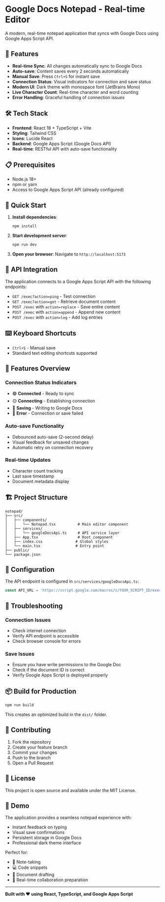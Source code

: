 # Google Docs Notepad - Real-time Editor

A modern, real-time notepad application that syncs with Google Docs using Google Apps Script API.

## 🚀 Features

- **Real-time Sync**: All changes automatically sync to Google Docs
- **Auto-save**: Content saves every 2 seconds automatically
- **Manual Save**: Press `Ctrl+S` for instant save
- **Connection Status**: Visual indicators for connection and save status
- **Modern UI**: Dark theme with monospace font (JetBrains Mono)
- **Live Character Count**: Real-time character and word counting
- **Error Handling**: Graceful handling of connection issues

## 🛠 Tech Stack

- **Frontend**: React 18 + TypeScript + Vite
- **Styling**: Tailwind CSS
- **Icons**: Lucide React
- **Backend**: Google Apps Script (Google Docs API)
- **Real-time**: RESTful API with auto-save functionality

## 📋 Prerequisites

- Node.js 18+ 
- npm or yarn
- Access to Google Apps Script API (already configured)

## 🚀 Quick Start

1. **Install dependencies**:
   ```bash
   npm install
   ```

2. **Start development server**:
   ```bash
   npm run dev
   ```

3. **Open your browser**:
   Navigate to `http://localhost:5173`

## 🔗 API Integration

The application connects to a Google Apps Script API with the following endpoints:

- `GET /exec?action=ping` - Test connection
- `GET /exec?action=get` - Retrieve document content  
- `POST /exec` with `action=replace` - Save entire content
- `POST /exec` with `action=append` - Append new content
- `POST /exec` with `action=log` - Add log entries

## ⌨️ Keyboard Shortcuts

- `Ctrl+S` - Manual save
- Standard text editing shortcuts supported

## 🎨 Features Overview

### Connection Status Indicators
- 🟢 **Connected** - Ready to sync
- 🟡 **Connecting** - Establishing connection
- 🔵 **Saving** - Writing to Google Docs
- 🔴 **Error** - Connection or save failed

### Auto-save Functionality
- Debounced auto-save (2-second delay)
- Visual feedback for unsaved changes
- Automatic retry on connection recovery

### Real-time Updates
- Character count tracking
- Last save timestamp
- Document metadata display

## 🏗 Project Structure

```
notepad/
├── src/
│   ├── components/
│   │   └── Notepad.tsx          # Main editor component
│   ├── services/
│   │   └── googleDocsApi.ts     # API service layer
│   ├── App.tsx                  # Root component
│   ├── index.css               # Global styles
│   └── main.tsx                # Entry point
├── public/
└── package.json
```

## 🔧 Configuration

The API endpoint is configured in `src/services/googleDocsApi.ts`:

```typescript
const API_URL = 'https://script.google.com/macros/s/YOUR_SCRIPT_ID/exec';
```

## 🐛 Troubleshooting

### Connection Issues
- Check internet connection
- Verify API endpoint is accessible
- Check browser console for errors

### Save Issues  
- Ensure you have write permissions to the Google Doc
- Check if the document ID is correct
- Verify Google Apps Script is deployed properly

## 📦 Build for Production

```bash
npm run build
```

This creates an optimized build in the `dist/` folder.

## 🤝 Contributing

1. Fork the repository
2. Create your feature branch
3. Commit your changes
4. Push to the branch
5. Open a Pull Request

## 📄 License

This project is open source and available under the MIT License.

## 🌟 Demo

The application provides a seamless notepad experience with:
- Instant feedback on typing
- Visual save confirmations
- Persistent storage in Google Docs
- Professional dark theme interface

Perfect for:
- 📝 Note-taking
- 💻 Code snippets  
- 📄 Document drafting
- 🎯 Real-time collaboration preparation

---

**Built with ❤️ using React, TypeScript, and Google Apps Script**
